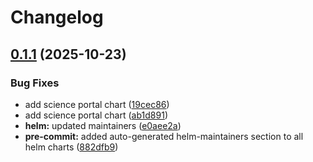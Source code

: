 # Changelog

## [0.1.1](https://github.com/opencadc/deployments/compare/utils-0.1.0...utils-0.1.1) (2025-10-23)


### Bug Fixes

* add science portal chart ([19cec86](https://github.com/opencadc/deployments/commit/19cec867d09b0fc62829234fc499e3580f62d33b))
* add science portal chart ([ab1d891](https://github.com/opencadc/deployments/commit/ab1d8915b1ffaa3f2ca119d0e92abec605049462))
* **helm:** updated maintainers ([e0aee2a](https://github.com/opencadc/deployments/commit/e0aee2a45b84437f0dda7ad86fb1b7a3853b7c6b))
* **pre-commit:** added auto-generated helm-maintainers section to all helm charts ([882dfb9](https://github.com/opencadc/deployments/commit/882dfb9f2cf2f0d1b3615d7768b92a2f39c122b8))
